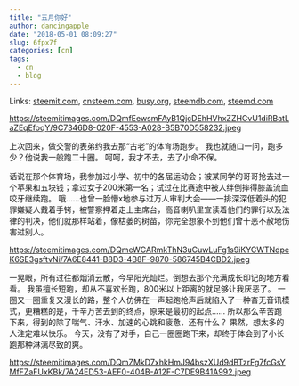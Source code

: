 ```yaml
---
title: "五月你好"
author: dancingapple
date: "2018-05-01 08:09:27"
slug: 6fpx7f
categories: [cn]
tags: 
  - cn
  - blog
---
```


Links: [steemit.com](https://steemit.com/cn/@dancingapple/6fpx7f), [cnsteem.com](https://cnsteem.com/cn/@dancingapple/6fpx7f), [busy.org](https://busy.org/cn/@dancingapple/6fpx7f), [steemdb.com](https://steemdb.com/cn/@dancingapple/6fpx7f), [steemd.com](https://steemd.com/cn/@dancingapple/6fpx7f)

https://steemitimages.com/DQmfEewsmFAyB1QjcDEhHVhxZZHCvU1diRBatLaZEqEfoqY/9C7346D8-020F-4553-A028-B5B70D558232.jpeg

上次回来，做交警的表弟约我去那“古老”的体育场跑步。
我也就随口一问，跑多少？他说我一般跑二十圈。
呵呵，我才不去，去了小命不保。

话说在那个体育场，我参加过小学、初中的各届运动会；被某同学的哥哥抢去过一个苹果和五块钱；拿过女子200米第一名；试过在比赛途中被人绊倒摔得膝盖流血咬牙继续跑。
哦……也曾一脸懵x地参与过万人审判大会——一排深深低着头的犯罪嫌疑人戴着手铐，被警察押着走上主席台，高音喇叭里宣读着他们的罪行以及法律的判决，他们就那样站着，像枯萎的树苗，你完全想象不到他们曾十恶不赦地伤害过别人。

https://steemitimages.com/DQmeWCARmkThN3uCuwLuFg1s9iKYCWTNdpeK6SE3gsftvNi/7A6E8441-B8D3-4B8F-9870-586745B4CBD2.jpeg

一晃眼，所有过往都烟消云散，今早阳光灿烂。倒想去那个充满成长印记的地方看看。
我虽擅长短跑，却从不喜欢长跑，800米以上距离的就足够让我厌恶了。
一圈又一圈重复又漫长的路，整个人仿佛在一声起跑枪声后就陷入了一种杳无音讯模式，更糟糕的是，千辛万苦去到的终点，原来是最初的起点……
所以那么辛苦跑下来，得到的除了喘气、汗水、加速的心跳和疲惫，还有什么？
果然，想太多的人注定难以快乐。
今天，没有了对手，自己一圈圈跑下来，却终于体会到了小长跑那种淋漓尽致的爽。

https://steemitimages.com/DQmZMkD7xhkHmJ94bszXUd9dBTzrFg7fcGsYMfFZaFUxKBk/7A24ED53-AEF0-404B-A12F-C7DE9B41A992.jpeg
